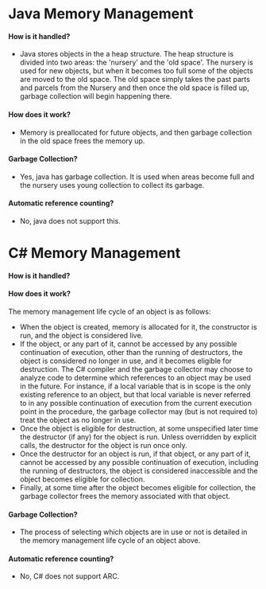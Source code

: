 # Java Memory Management
#### How is it handled?
* Java stores objects in the a heap structure. The heap structure is divided into two areas: the 'nursery' and the 'old space'. The nursery is used for new objects, but when it becomes too full some of the objects are moved to the old space. The old space simply takes the past parts and parcels from the Nursery and then once the old space is filled up, garbage collection will begin happening there.
#### How does it work?
* Memory is preallocated for future objects, and then garbage collection in the old space frees the memory up.
#### Garbage Collection?
* Yes, java has garbage collection. It is used when areas become full and the nursery uses young collection to collect its garbage.
#### Automatic reference counting?
* No, java does not support this.

# C# Memory Management
#### How is it handled?
#### How does it work?
The memory management life cycle of an object is as follows:
* When the object is created, memory is allocated for it, the constructor is run, and the object is considered live.
* If the object, or any part of it, cannot be accessed by any possible continuation of execution, other than the running of destructors, the object is considered no longer in use, and it becomes eligible for destruction. The C# compiler and the garbage collector may choose to analyze code to determine which references to an object may be used in the future. For instance, if a local variable that is in scope is the only existing reference to an object, but that local variable is never referred to in any possible continuation of execution from the current execution point in the procedure, the garbage collector may (but is not required to) treat the object as no longer in use.
* Once the object is eligible for destruction, at some unspecified later time the destructor (if any) for the object is run. Unless overridden by explicit calls, the destructor for the object is run once only.
* Once the destructor for an object is run, if that object, or any part of it, cannot be accessed by any possible continuation of execution, including the running of destructors, the object is considered inaccessible and the object becomes eligible for collection.
* Finally, at some time after the object becomes eligible for collection, the garbage collector frees the memory associated with that object.
#### Garbage Collection?
* The process of selecting which objects are in use or not is detailed in the memory management life cycle of an object above.
#### Automatic reference counting?
* No, C# does not support ARC.
